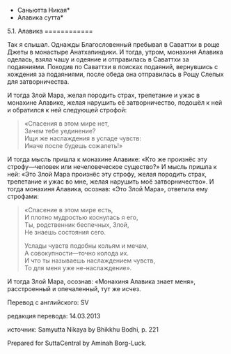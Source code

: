 * Саньютта Никая*
* Алавика сутта*

5\.1\. Алавика
\=\=\=\=\=\=\=\=\=\=\=\=

Так я слышал\. Однажды Благословенный пребывал в Саваттхи в роще Джеты в монастыре Анатхапиндики\. И тогда, утром, монахиня Алавика оделась, взяла чашу и одеяние и отправилась в Саваттхи за подаяниями\. Походив по Саваттхи в поисках подаяний, вернувшись с хождения за подаяниями, после обеда она отправилась в Рощу Слепых для затворничества\.

И тогда Злой Мара, желая породить страх, трепетание и ужас в монахине Алавике, желая нарушить её затворничество, подошёл к ней и обратился к ней следующей строфой:

> «Спасения в этом мире нет,  
> Зачем тебе уединение?  
> Ищи же наслаждения в усладе чувств:  
> Иначе после будешь сожалеть\!»

И тогда мысль пришла к монахине Алавике: «Кто же произнёс эту строфу—человек или нечеловеческое существо?» И мысль пришла к ней: «Это Злой Мара произнёс эту строфу, желая породить страх, трепетание и ужас во мне, желая нарушить моё затворничество»\. И тогда монахиня Алавика, осознав: «Это Злой Мара», ответила ему строфами:

> «Спасение в этом мире есть,  
> И плотно мудростью коснулась я его,  
> Ты, родственник беспечных, Злой,  
> Не знаешь состояния сего\.  
>   
> Услады чувств подобны кольям и мечам,  
> А совокупности—точно колода их\.  
> И что ты называешь наслаждением чувств,  
> То для меня уже не\-наслаждение»\.

И тогда Злой Мара, осознав: «Монахиня Алавика знает меня», расстроенный и опечаленный, тут же исчез\.

Перевод с английского: SV

редакция перевода: 14\.03\.2013

источник: Samyutta Nikaya by Bhikkhu Bodhi, p\. 221

Prepared for SuttaCentral by Aminah Borg\-Luck\.